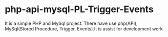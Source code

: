 # php-api-mysql-PL-Trigger-Events
It is a simple PHP and MySql project. There have use php(API), MySql(Stored Procedure, Trigger, Events).It is assist for development work
